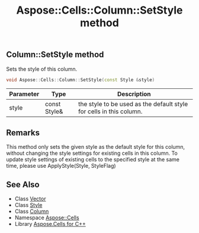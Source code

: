 ﻿---
title: Aspose::Cells::Column::SetStyle method
linktitle: SetStyle
second_title: Aspose.Cells for C++ API Reference
description: 'Aspose::Cells::Column::SetStyle method. Sets the style of this column in C++.'
type: docs
weight: 1600
url: /cpp/aspose.cells/column/setstyle/
---
## Column::SetStyle method


Sets the style of this column.

```cpp
void Aspose::Cells::Column::SetStyle(const Style &style)
```


| Parameter | Type | Description |
| --- | --- | --- |
| style | const Style\& | the style to be used as the default style for cells in this column. |
## Remarks



This method only sets the given style as the default style for this column, without changing the style settings for existing cells in this column. To update style settings of existing cells to the specified style at the same time, please use ApplyStyle(Style, StyleFlag) 
## See Also

* Class [Vector](../../vector/)
* Class [Style](../../style/)
* Class [Column](../)
* Namespace [Aspose::Cells](../../)
* Library [Aspose.Cells for C++](../../../)
